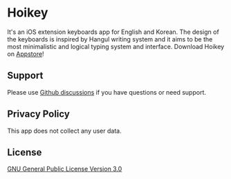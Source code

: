 # Hoikey

It's an iOS extension keyboards app for English and Korean. The design of the keyboards is inspired by Hangul writing system and it aims to be the most minimalistic and logical typing system and interface. Download Hoikey on [Appstore](https://apps.apple.com/us/app/hoikey/id6642557993)!

## Support

Please use [Github discussions](https://github.com/hoiekim/Keyboards/discussions/categories/q-a) if you have questions or need support.

## Privacy Policy

This app does not collect any user data.

## License

[GNU General Public License Version 3.0](/LICENSE)
